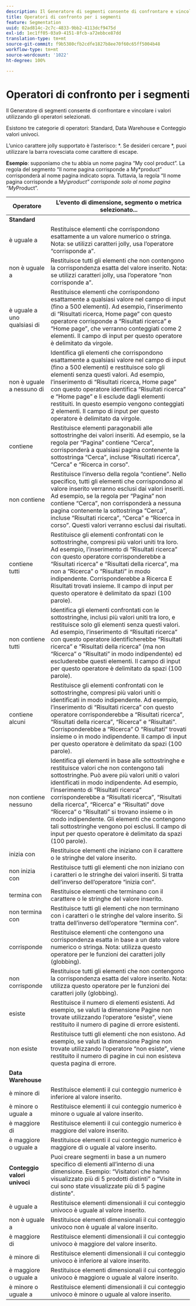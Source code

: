 ```yaml
---
description: Il Generatore di segmenti consente di confrontare e vincolare i valori utilizzando gli operatori selezionati.
title: Operatori di confronto per i segmenti
feature: Segmentation
uuid: 02ad814c-2c7c-4833-9bb2-4113dcf9475d
exl-id: 1ec1ff05-03a9-4151-8fcb-a72ebbce87dd
translation-type: tm+mt
source-git-commit: f9b5380cfb2cdfe1827b8ee70f60c65ff5004b48
workflow-type: tm+mt
source-wordcount: '1022'
ht-degree: 100%

---
```


# Operatori di confronto per i segmenti

Il Generatore di segmenti consente di confrontare e vincolare i valori utilizzando gli operatori selezionati.

Esistono tre categorie di operatori: Standard, Data Warehouse e Conteggio valori univoci.

L’unico carattere jolly supportato è l’asterisco: *. Se desideri cercare *, puoi utilizzare la barra rovesciata come carattere di escape.

**Esempio**: supponiamo che tu abbia un nome pagina “My cool product”. La regola del segmento “Il nome pagina corrisponde a My*product” corrisponderà al nome pagina indicato sopra. Tuttavia, la regola “Il nome pagina corrisponde a My\\*product” corrisponde solo al nome pagina “My*Product”.

| Operatore | L’evento di dimensione, segmento o metrica selezionato... |
|--- |--- |
| **Standard** |  |
| è uguale a | Restituisce elementi che corrispondono esattamente a un valore numerico o stringa. Nota: se utilizzi caratteri jolly, usa l’operatore “corrisponde a”. |
| non è uguale a | Restituisce tutti gli elementi che non contengono la corrispondenza esatta del valore inserito.  Nota: se utilizzi caratteri jolly, usa l’operatore “non corrisponde a”. |
| è uguale a uno qualsiasi di | Restituisce elementi che corrispondono esattamente a qualsiasi valore nel campo di input (fino a 500 elementi). Ad esempio, l’inserimento di “Risultati ricerca, Home page” con questo operatore corrisponde a “Risultati ricerca” e “Home page”, che verranno conteggiati come 2 elementi. Il campo di input per questo operatore è delimitato da virgole. |
| non è uguale a nessuno di | Identifica gli elementi che corrispondono esattamente a qualsiasi valore nel campo di input (fino a 500 elementi) e restituisce solo gli elementi senza questi valori. Ad esempio, l’inserimento di “Risultati ricerca, Home page” con questo operatore identifica “Risultati ricerca” e “Home page” e li esclude dagli elementi restituiti. In questo esempio vengono conteggiati 2 elementi. Il campo di input per questo operatore è delimitato da virgole. |
| contiene | Restituisce elementi paragonabili alle sottostringhe dei valori inseriti. Ad esempio, se la regola per “Pagina” contiene “Cerca”, corrisponderà a qualsiasi pagina contenente la sottostringa “Cerca”, incluse “Risultati ricerca”, “Cerca” e “Ricerca in corso”. |
| non contiene | Restituisce l’inverso della regola “contiene”. Nello specifico, tutti gli elementi che corrispondono al valore inserito verranno esclusi dai valori inseriti. Ad esempio, se la regola per “Pagina” non contiene “Cerca”, non corrisponderà a nessuna pagina contenente la sottostringa “Cerca”, incluse “Risultati ricerca”, “Cerca” e “Ricerca in corso”. Questi valori verranno esclusi dai risultati. |
| contiene tutti | Restituisce gli elementi confrontati con le sottostringhe, compresi più valori uniti tra loro. Ad esempio, l’inserimento di “Risultati ricerca” con questo operatore corrisponderebbe a “Risultati ricerca” e “Risultati della ricerca”, ma non a “Ricerca” o “Risultati” in modo indipendente. Corrisponderebbe a Ricerca E Risultati trovati insieme. Il campo di input per questo operatore è delimitato da spazi (100 parole). |
| non contiene tutti | Identifica gli elementi confrontati con le sottostringhe, inclusi più valori uniti tra loro, e restituisce solo gli elementi senza questi valori. Ad esempio, l’inserimento di “Risultati ricerca” con questo operatore identificherebbe “Risultati ricerca” e “Risultati della ricerca” (ma non “Ricerca” o “Risultati” in modo indipendente) ed escluderebbe questi elementi. Il campo di input per questo operatore è delimitato da spazi (100 parole). |
| contiene alcuni | Restituisce gli elementi confrontati con le sottostringhe, compresi più valori uniti o identificati in modo indipendente. Ad esempio, l’inserimento di “Risultati ricerca” con questo operatore corrisponderebbe a “Risultati ricerca”, “Risultati della ricerca”, “Ricerca” e “Risultati”. Corrisponderebbe a “Ricerca” O “Risultati” trovati insieme o in modo indipendente. Il campo di input per questo operatore è delimitato da spazi (100 parole). |
| non contiene nessuno | Identifica gli elementi in base alle sottostringhe e restituisce valori che non contengono tali sottostringhe. Può avere più valori uniti o valori identificati in modo indipendente. Ad esempio, l’inserimento di “Risultati ricerca” corrisponderebbe a “Risultati ricerca”, “Risultati della ricerca”, “Ricerca” e “Risultati” dove “Ricerca” o “Risultati” si trovano insieme o in modo indipendente. Gli elementi che contengono tali sottostringhe vengono poi esclusi. Il campo di input per questo operatore è delimitato da spazi (100 parole). |
| inizia con | Restituisce elementi che iniziano con il carattere o le stringhe del valore inserito. |
| non inizia con | Restituisce tutti gli elementi che non iniziano con i caratteri o le stringhe dei valori inseriti. Si tratta dell’inverso dell’operatore “inizia con”. |
| termina con | Restituisce elementi che terminano con il carattere o le stringhe del valore inserito. |
| non termina con | Restituisce tutti gli elementi che non terminano con i caratteri o le stringhe del valore inserito. Si tratta dell’inverso dell’operatore “termina con”. |
| corrisponde | Restituisce elementi che contengono una corrispondenza esatta in base a un dato valore numerico o stringa. Nota: utilizza questo operatore per le funzioni dei caratteri jolly (globbing). |
| non corrisponde | Restituisce tutti gli elementi che non contengono la corrispondenza esatta del valore inserito. Nota: utilizza questo operatore per le funzioni dei caratteri jolly (globbing). |
| esiste | Restituisce il numero di elementi esistenti. Ad esempio, se valuti la dimensione Pagine non trovate utilizzando l’operatore “esiste”, viene restituito il numero di pagine di errore esistenti. |
| non esiste | Restituisce tutti gli elementi che non esistono. Ad esempio, se valuti la dimensione Pagine non trovate utilizzando l’operatore “non esiste”, viene restituito il numero di pagine in cui non esisteva questa pagina di errore. |
| **Data Warehouse** |  |
| è minore di | Restituisce elementi il cui conteggio numerico è inferiore al valore inserito. |
| è minore o uguale a | Restituisce elementi il cui conteggio numerico è minore o uguale al valore inserito. |
| è maggiore di | Restituisce elementi il cui conteggio numerico è maggiore del valore inserito. |
| è maggiore o uguale a | Restituisce elementi il cui conteggio numerico è maggiore di o uguale al valore inserito. |
| **Conteggio valori univoci** | Puoi creare segmenti in base a un numero specifico di elementi all’interno di una dimensione. Esempio: “Visitatori che hanno visualizzato più di 5 prodotti distinti” o “Visite in cui sono state visualizzate più di 5 pagine distinte”. |
| è uguale a | Restituisce elementi dimensionali il cui conteggio univoco è uguale al valore inserito. |
| non è uguale a | Restituisce elementi dimensionali il cui conteggio univoco non è uguale al valore inserito. |
| è maggiore di | Restituisce elementi dimensionali il cui conteggio univoco è maggiore del valore inserito. |
| è minore di | Restituisce elementi dimensionali il cui conteggio univoco è inferiore al valore inserito. |
| è maggiore o uguale a | Restituisce elementi dimensionali il cui conteggio univoco è maggiore o uguale al valore inserito. |
| è minore o uguale a | Restituisce elementi dimensionali il cui conteggio univoco è minore o uguale al valore inserito. |
